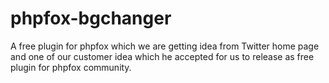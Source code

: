 phpfox-bgchanger
================

A free plugin for phpfox which we are getting idea from Twitter home page and one of our customer idea which he accepted for us to release as free plugin for phpfox community.
